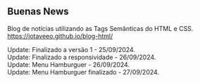 ## Buenas News

Blog de notícias utilizando as Tags Semânticas do HTML e CSS.
https://jotaveeo.github.io/blog-html/

Update: Finalizado a versão 1 - 25/09/2024.
<br>
Update: Finalizado a responsividade - 26/09/2024.
<br>
Update: Menu Hamburguer - 26/09/2024.
<br>
Update: Menu Hamburguer finalizado - 27/09/2024.